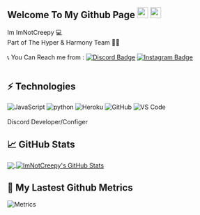 ## Welcome To My Github Page <img src="https://media.giphy.com/media/hvRJCLFzcasrR4ia7z/giphy.gif" width="25px"></a> <img src="https://emojipedia-us.s3.dualstack.us-west-1.amazonaws.com/thumbs/120/apple/325/skull_1f480.png" width="25px"></a>
Im ImNotCreepy 💻
</br>
Part of The Hyper & Harmony Team 🙋‍♂️
</br></br>
📞 You Can Reach me from :
[![Discord Badge](https://img.shields.io/badge/CreepyAmir-8118-9cf?style=flat-square&logo=Discord&logoColor=white&link=https://dsc.bio/CreepyAmir)](https://dsc.bio/CreepyAmir)
[![Instagram Badge](https://img.shields.io/badge/-__smamir-purple?style=flat-square&logo=instagram&logoColor=white&link=https://instagram.com/_smamir/)](https://instagram.com/_smamir)
<div align="center"> 
    <img align="center" src="https://discord.c99.nl/widget/theme-2/868931495232929802.png" alt=""/>
</div>

## ⚡ Technologies

![JavaScript](https://img.shields.io/badge/-JavaScript-black?style=flat-square&logo=javascript)
![python](https://img.shields.io/badge/-python-black?style=flat-square&logo=python)
![Heroku](https://img.shields.io/badge/-Heroku-430098?style=flat-square&logo=heroku)
![GitHub](https://img.shields.io/badge/-GitHub-181717?style=flat-square&logo=github)
![VS Code](https://img.shields.io/badge/-VS%20Code-007ACC?style=flat-square&logo=visual-studio-code)</br></br>
Discord Developer/Configer</br>

## &#x1f4c8; GitHub Stats

<a href="https://github.com/ImNotCreepy/ImNotCreepy">
  <img align="center" src="https://github-readme-stats.vercel.app/api/top-langs/?username=ImNotCreepy&hide=css&title_color=ffff&text_color=ffff&icon_color=ffff&bg_color=1d1f21&langs_count=5" />
</a>
<a href="https://github.com/ImNotCreepy/ImNotCreepy">
  <img align="center" src="https://github-readme-stats.vercel.app/api?username=ImNotCreepy&show_icons=true&line_height=27&count_private=true&title_color=ffff&text_color=ffff&icon_color=ffff&bg_color=1d1f21" alt="ImNotCreepy's GitHub Stats" />
</a>

## 🔔 My Lastest Github Metrics
![Metrics](https://metrics.lecoq.io/ImNotCreepy?template=classic&base.header=0&gists=1&lines=1&config.timezone=America%2FToronto)
